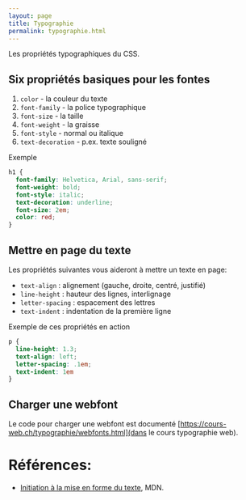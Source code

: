 ```yaml
---
layout: page
title: Typographie
permalink: typographie.html
---
```



Les propriétés typographiques du CSS.


## Six propriétés basiques pour les fontes

1. `color` - la couleur du texte
2. `font-family` - la police typographique
3. `font-size` - la taille
4. `font-weight` - la graisse
5. `font-style` - normal ou italique
6. `text-decoration` - p.ex. texte souligné

Exemple

```css
h1 {
  font-family: Helvetica, Arial, sans-serif;
  font-weight: bold;
  font-style: italic;
  text-decoration: underline;
  font-size: 2em;
  color: red;
}
```

## Mettre en page du texte

Les propriétés suivantes vous aideront à mettre un texte en page:


- `text-align` : alignement (gauche, droite, centré, justifié)
- `line-height` : hauteur des lignes, interlignage
- `letter-spacing` : espacement des lettres
- `text-indent` : indentation de la première ligne

Exemple de ces propriétés en action

```css
p {
  line-height: 1.3;
  text-align: left;
  letter-spacing: .1em;
  text-indent: 1em
}
```

## Charger une webfont

Le code pour charger une webfont est documenté [https://cours-web.ch/typographie/webfonts.html](dans le cours typographie web).

Références:
===

- [Initiation à la mise en forme du texte](https://developer.mozilla.org/fr/docs/Learn/CSS/Styling_text/Fundamentals), MDN.
